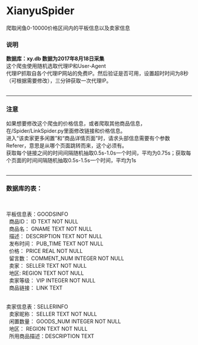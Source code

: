 # XianyuSpider
爬取闲鱼0-10000价格区间内的平板信息以及卖家信息
<h3>说明</h3>
<strong>数据库：xy.db 数据为2017年8月18日采集</strong></br>
这个爬虫使用随机选取代理IP和User-Agent</br>
代理IP抓取自各个代理IP网站的免费IP。然后验证是否可用，设置超时时间为8秒（可根据需要修改），三分钟获取一次代理IP。</br></br>

<hr />
<h3>注意</h3>
如果想要修改这个爬虫的价格信息，或者爬取其他商品信息，在/Spider/LinkSpider.py里面修改链接和价格信息。</br>
进入“该卖家更多闲置”和“商品详情页面”时，请求头部信息需要有个参数Referer，意思是从哪个页面跳转而来，这个必须有。</br>
获取每个链接之间的时间间隔随机抽取0.5s-1.0s一个时间，平均为0.75s；获取每个页面的时间间隔随机抽取0.5s-1.5s一个时间，平均为1s</br></br>

<hr />
<h3>数据库的表：</h3></br>

平板信息表：GOODSINFO</br>
&nbsp;&nbsp;商品ID：    ID          TEXT NOT NULL</br>
&nbsp;&nbsp;商品名：    GNAME        TEXT NOT NULL</br>
&nbsp;&nbsp;描述：      DESCRIPTION TEXT NOT NULL</br>
&nbsp;&nbsp;发布时间：  PUB_TIME    TEXT NOT NULL</br>
&nbsp;&nbsp;价格：      PRICE       REAL NOT NULL</br>
&nbsp;&nbsp;留言数：    COMMENT_NUM INTEGER NOT NULL</br>
&nbsp;&nbsp;卖家：      SELLER      TEXT NOT NULL</br>
&nbsp;&nbsp;地区:       REGION      TEXT NOT NULL</br>
&nbsp;&nbsp;卖家等级：  VIP         INTEGER NOT NULL</br>
&nbsp;&nbsp;商品链接：  LINK        TEXT</br></br>
    
卖家信息表：SELLERINFO</br>
&nbsp;&nbsp;卖家昵称：    SELLER        TEXT NOT NULL</br>
&nbsp;&nbsp;闲置数量：    GOODS_NUM INTEGER NOT NULL</br>
&nbsp;&nbsp;地区：        REGION      TEXT NOT NULL</br>
&nbsp;&nbsp;所用商品描述：DESCRIPTION TEXT</br>
